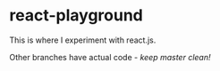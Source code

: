 # react-playground
This is where I experiment with react.js.

Other branches have actual code - _keep master clean!_